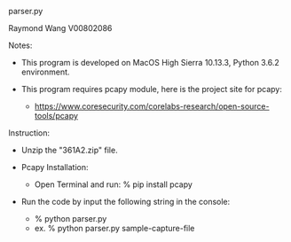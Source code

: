 parser.py


Raymond Wang
V00802086


Notes:

- This program is developed on MacOS High Sierra 10.13.3, Python 3.6.2 environment.

- This program requires pcapy module, here is the project site for pcapy:
	* https://www.coresecurity.com/corelabs-research/open-source-tools/pcapy


Instruction:

- Unzip the "361A2.zip" file.

- Pcapy Installation:
	* Open Terminal and run: % pip install pcapy

- Run the code by input the following string in the console:
	* % python parser.py <filename>
	* ex. % python parser.py sample-capture-file